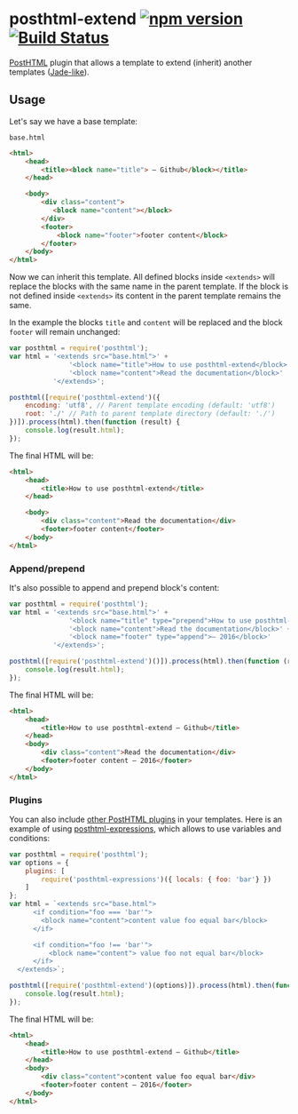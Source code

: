 # posthtml-extend [![npm version](https://badge.fury.io/js/posthtml-extend.svg)](http://badge.fury.io/js/posthtml-extend) [![Build Status](https://travis-ci.org/posthtml/posthtml-extend.svg?branch=master)](https://travis-ci.org/posthtml/posthtml-extend)

[PostHTML](https://github.com/posthtml/posthtml) plugin that allows a template to extend (inherit) another templates ([Jade-like](http://jade-lang.com/reference/inheritance/)).


## Usage
Let's say we have a base template:

`base.html`
```html
<html>
    <head>
        <title><block name="title"> — Github</block></title>
    </head>

    <body>
        <div class="content">
           <block name="content"></block>
        </div>
        <footer>
            <block name="footer">footer content</block>
        </footer>
    </body>
</html>
```

Now we can inherit this template. All defined blocks inside `<extends>` will
replace the blocks with the same name in the parent template. If the block is not
defined inside `<extends>` its content in the parent template remains the same.

In the example the blocks `title` and `content` will be replaced and
the block `footer` will remain unchanged:
```js
var posthtml = require('posthtml');
var html = '<extends src="base.html">' +
               '<block name="title">How to use posthtml-extend</block>' +
               '<block name="content">Read the documentation</block>'
           '</extends>';

posthtml([require('posthtml-extend')({
    encoding: 'utf8', // Parent template encoding (default: 'utf8')
    root: './' // Path to parent template directory (default: './')
})]).process(html).then(function (result) {
    console.log(result.html);
});
```

The final HTML will be:
```html
<html>
    <head>
        <title>How to use posthtml-extend</title>
    </head>

    <body>
        <div class="content">Read the documentation</div>
        <footer>footer content</footer>
    </body>
</html>
```


### Append/prepend
It's also possible to append and prepend block's content:
```js
var posthtml = require('posthtml');
var html = '<extends src="base.html">' +
               '<block name="title" type="prepend">How to use posthtml-extend</block>' +
               '<block name="content">Read the documentation</block>' +
               '<block name="footer" type="append">— 2016</block>'
           '</extends>';

posthtml([require('posthtml-extend')()]).process(html).then(function (result) {
    console.log(result.html);
});
```

The final HTML will be:
```html
<html>
    <head>
        <title>How to use posthtml-extend — Github</title>
    </head>
    <body>
        <div class="content">Read the documentation</div>
        <footer>footer content — 2016</footer>
    </body>
</html>
```

### Plugins
You can also include [other PostHTML plugins](http://posthtml.github.io/posthtml-plugins/) in your templates.
Here is an example of using [posthtml-expressions](https://github.com/posthtml/posthtml-expressions), which allows to use variables and conditions:

```js
var posthtml = require('posthtml');
var options = {
    plugins: [
        require('posthtml-expressions')({ locals: { foo: 'bar'} })
    ]
};
var html = `<extends src="base.html">
      <if condition="foo === 'bar'">
        <block name="content">content value foo equal bar</block>
      </if>

      <if condition="foo !== 'bar'">
          <block name="content"> value foo not equal bar</block>
      </if>
  </extends>`;

posthtml([require('posthtml-extend')(options)]).process(html).then(function (result) {
    console.log(result.html);
});
```

The final HTML will be:
```html
<html>
    <head>
        <title>How to use posthtml-extend — Github</title>
    </head>
    <body>
        <div class="content">content value foo equal bar</div>
        <footer>footer content — 2016</footer>
    </body>
</html>
```
